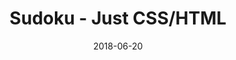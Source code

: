 ---
title: 'Sudoku - Just CSS/HTML'
description: 'Complete a sudoku puzzle without Javascript or server-side interaction.'
gametype: 'medium'
gameid: 11
date: 2018-06-20
tags: []
draft: false
type: 'games'
num19: [{'idx':1,'arr1':[1,2,3,4,5,6,7,8,9],'arr2':[1,2,3,4,5,6,7,8,9]},{'idx':2,'arr1':[1,2,3,4,5,6,7,8,9],'arr2':[1,2,3,4,5,6,7,8,9]},{'idx':3,'arr1':[1,2,3,4,5,6,7,8,9],'arr2':[1,2,3,4,5,6,7,8,9]},{'idx':4,'arr1':[1,2,3,4,5,6,7,8,9],'arr2':[1,2,3,4,5,6,7,8,9]},{'idx':5,'arr1':[1,2,3,4,5,6,7,8,9],'arr2':[1,2,3,4,5,6,7,8,9]},{'idx':6,'arr1':[1,2,3,4,5,6,7,8,9],'arr2':[1,2,3,4,5,6,7,8,9]},{'idx':7,'arr1':[1,2,3,4,5,6,7,8,9],'arr2':[1,2,3,4,5,6,7,8,9]},{'idx':8,'arr1':[1,2,3,4,5,6,7,8,9],'arr2':[1,2,3,4,5,6,7,8,9]},{'idx':9,'arr1':[1,2,3,4,5,6,7,8,9],'arr2':[1,2,3,4,5,6,7,8,9]}]
puzzle: [[0, 8, 0, 0, 0, 0, 0, 6, 0], [0, 0, 7, 0, 4, 0, 1, 0, 0], [3, 0, 1, 2, 0, 7, 8, 0, 9], [0, 0, 0, 0, 9, 0, 0, 0, 0], [0, 0, 2, 0, 0, 0, 4, 0, 0], [0, 0, 0, 5, 0, 1, 0, 0, 0], [5, 0, 0, 1, 0, 4, 0, 0, 8], [7, 2, 0, 6, 0, 9, 0, 4, 1], [1, 0, 0, 0, 0, 0, 0, 0, 2]]
layout: 'sudokucssstatic'
---